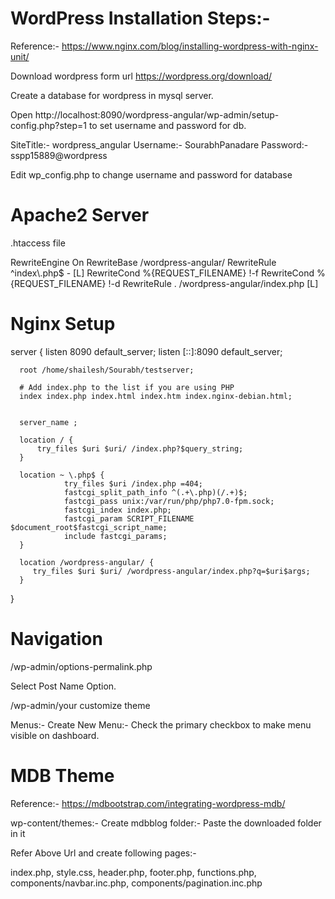 # WordPress Installation Steps:-

  Reference:- https://www.nginx.com/blog/installing-wordpress-with-nginx-unit/

  Download wordpress form url https://wordpress.org/download/

  Create a database for wordpress in mysql server.

  Open http://localhost:8090/wordpress-angular/wp-admin/setup-config.php?step=1 to set username and password for db.

  SiteTitle:- wordpress_angular
  Username:- SourabhPanadare
  Password:- sspp15889@wordpress

  Edit wp_config.php to change username and password for database

# Apache2 Server

  .htaccess file

  <IfModule mod_rewrite.c>
	RewriteEngine On
	RewriteBase /wordpress-angular/
	RewriteRule ^index\.php$ - [L]
	RewriteCond %{REQUEST_FILENAME} !-f
	RewriteCond %{REQUEST_FILENAME} !-d
	RewriteRule . /wordpress-angular/index.php [L]
  </IfModule>

# Nginx Setup

  server {
      listen 8090 default_server;
      listen [::]:8090 default_server;

      root /home/shailesh/Sourabh/testserver;

      # Add index.php to the list if you are using PHP
      index index.php index.html index.htm index.nginx-debian.html;


      server_name ;

      location / {   
          try_files $uri $uri/ /index.php?$query_string;
      }

      location ~ \.php$ {
                try_files $uri /index.php =404;
                fastcgi_split_path_info ^(.+\.php)(/.+)$;
                fastcgi_pass unix:/var/run/php/php7.0-fpm.sock;
                fastcgi_index index.php;
                fastcgi_param SCRIPT_FILENAME $document_root$fastcgi_script_name;
                include fastcgi_params;
      }

      location /wordpress-angular/ {
         try_files $uri $uri/ /wordpress-angular/index.php?q=$uri$args;
      }

  }


# Navigation

  /wp-admin/options-permalink.php

  Select Post Name Option.

  /wp-admin/your customize theme

  Menus:- Create New Menu:- Check the primary checkbox to make menu visible on dashboard.


# MDB Theme

  Reference:- https://mdbootstrap.com/integrating-wordpress-mdb/

  wp-content/themes:- Create mdbblog folder:- Paste the downloaded folder in it

  Refer Above Url and create following pages:-

  index.php, style.css, header.php, footer.php, functions.php, components/navbar.inc.php, components/pagination.inc.php
